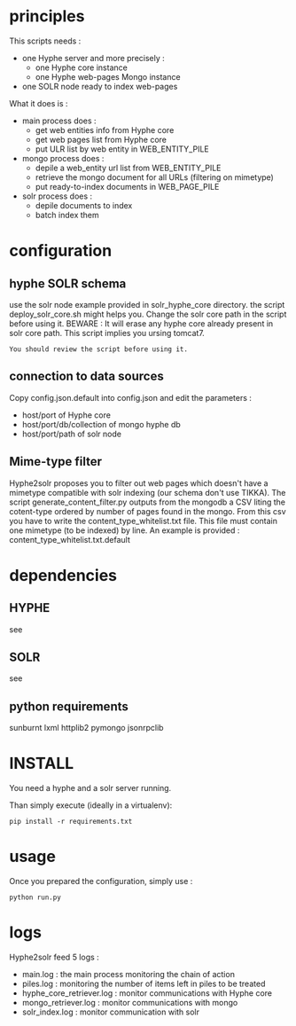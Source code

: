 # principles

This scripts needs :
- one Hyphe server and more precisely :
	- one Hyphe core instance
	- one Hyphe web-pages Mongo instance
- one SOLR node ready to index web-pages

What it does is :
- main process does : 
	- get web entities info from Hyphe core
	- get web pages list from Hyphe core
	- put ULR list by web entity in WEB_ENTITY_PILE
- mongo process does : 
	- depile a web_entity url list from WEB_ENTITY_PILE
	- retrieve the mongo document for all URLs (filtering on mimetype)
	- put ready-to-index documents in WEB_PAGE_PILE
- solr process does :
	- depile documents to index
	- batch index them

# configuration

## hyphe SOLR schema

use the solr node example provided in solr_hyphe_core directory.
the script deploy_solr_core.sh might helps you.
Change the solr core path in the script before using it.
BEWARE : It will erase any hyphe core already present in solr core path.
This script implies you ursing tomcat7.

	You should review the script before using it.

## connection to data sources 

Copy config.json.default into config.json and edit the parameters :
- host/port of Hyphe core
- host/port/db/collection of mongo hyphe db
- host/port/path of solr node

## Mime-type filter

Hyphe2solr proposes you to filter out web pages which doesn't have a mimetype compatible with solr indexing (our schema don't use TIKKA).
The script generate_content_filter.py outputs from the mongodb a CSV liting the cotent-type ordered by number of pages found in the mongo.
From this csv you have to write the content_type_whitelist.txt file.
This file must contain one mimetype (to be indexed) by line.
An example is provided : content_type_whitelist.txt.default

# dependencies

## HYPHE

see 

## SOLR

see

## python requirements

sunburnt
lxml
httplib2
pymongo
jsonrpclib

# INSTALL

You need a hyphe and a solr server running.

Than simply execute (ideally in a virtualenv): 

	pip install -r requirements.txt

# usage

Once you prepared the configuration, simply use : 

	python run.py

# logs

Hyphe2solr feed 5 logs : 

- main.log : the main process monitoring the chain of action
- piles.log : monitoring the number of items left in piles to be treated
- hyphe_core_retriever.log : monitor communications with Hyphe core
- mongo_retriever.log : monitor communications with mongo
- solr_index.log : monitor communication with solr
